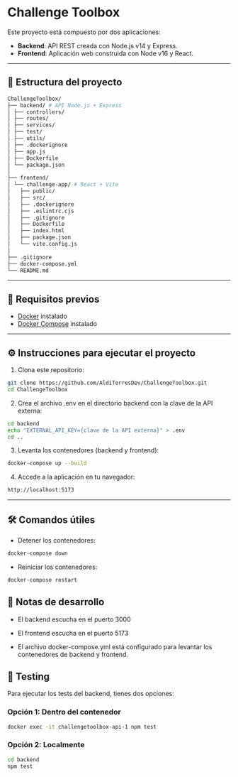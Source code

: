 # Challenge Toolbox

Este proyecto está compuesto por dos aplicaciones:

- **Backend**: API REST creada con Node.js v14 y Express.
- **Frontend**: Aplicación web construida con Node v16 y React.

---

## 🧱 Estructura del proyecto

```bash
ChallengeToolbox/
├── backend/ # API Node.js + Express
│ ├── controllers/
│ ├── routes/
│ ├── services/
│ ├── test/
│ ├── utils/
│ ├── .dockerignore
│ ├── app.js
│ ├── Dockerfile
│ └── package.json
│
├── frontend/
│ └── challenge-app/ # React + Vite
│   ├── public/
│   ├── src/
│   ├── .dockerignore
│   ├── .eslintrc.cjs
│   ├── .gitignore
│   ├── Dockerfile
│   ├── index.html
│   ├── package.json
│   └── vite.config.js
│
├── .gitignore
├── docker-compose.yml
└── README.md
```

---

## 🚀 Requisitos previos

- [Docker](https://www.docker.com/) instalado
- [Docker Compose](https://docs.docker.com/compose/) instalado

---

## ⚙️ Instrucciones para ejecutar el proyecto

1. Clona este repositorio:

```bash
git clone https://github.com/AldiTorresDev/ChallengeToolbox.git
cd ChallengeToolbox
```

2. Crea el archivo .env en el directorio backend con la clave de la API externa:

```bash
cd backend
echo "EXTERNAL_API_KEY={clave de la API externa}" > .env
cd ..
```

3. Levanta los contenedores (backend y frontend):

```bash
docker-compose up --build
```

4. Accede a la aplicación en tu navegador:

```bash
http://localhost:5173
```

---

## 🛠 Comandos útiles

- Detener los contenedores:

```bash
docker-compose down
```

- Reiniciar los contenedores:

```bash
docker-compose restart
```

## 📝 Notas de desarrollo

- El backend escucha en el puerto 3000

- El frontend escucha en el puerto 5173

- El archivo docker-compose.yml está configurado para levantar los contenedores de backend y frontend.

## 🧪 Testing

Para ejecutar los tests del backend, tienes dos opciones:

### Opción 1: Dentro del contenedor

```bash
docker exec -it challengetoolbox-api-1 npm test
```

### Opción 2: Localmente

```bash
cd backend
npm test
```
